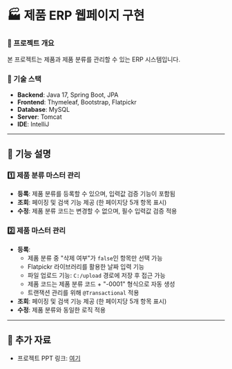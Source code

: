 # 🏭 제품 ERP 웹페이지 구현

### 📌 프로젝트 개요
본 프로젝트는 제품과 제품 분류를 관리할 수 있는 ERP 시스템입니다. 

### 🔧 기술 스택
- **Backend**: Java 17, Spring Boot, JPA
- **Frontend**: Thymeleaf, Bootstrap, Flatpickr
- **Database**: MySQL
- **Server**: Tomcat
- **IDE**: IntelliJ

---

## 📂 기능 설명

### 1️⃣ 제품 분류 마스터 관리
- **등록**: 제품 분류를 등록할 수 있으며, 입력값 검증 기능이 포함됨
- **조회**: 페이징 및 검색 기능 제공 (한 페이지당 5개 항목 표시)
- **수정**: 제품 분류 코드는 변경할 수 없으며, 필수 입력값 검증 적용

### 2️⃣ 제품 마스터 관리
- **등록**:
  - 제품 분류 중 "삭제 여부"가 `false`인 항목만 선택 가능
  - Flatpickr 라이브러리를 활용한 날짜 입력 기능
  - 파일 업로드 기능: `C:/upload` 경로에 저장 후 접근 가능
  - 제품 코드는 제품 분류 코드 + "-0001" 형식으로 자동 생성
  - 트랜잭션 관리를 위해 `@Transactional` 적용
- **조회**: 페이징 및 검색 기능 제공 (한 페이지당 5개 항목 표시)
- **수정**: 제품 분류와 동일한 로직 적용

---

## 📜 추가 자료
- 프로젝트 PPT 링크: [여기](https://www.canva.com/design/DAGgSx0OzcY/tolutWD3YXw_kd9A-1x35Q/view?utm_content=DAGgSx0OzcY&utm_campaign=designshare&utm_medium=link2&utm_source=uniquelinks&utlId=h933f680268)
